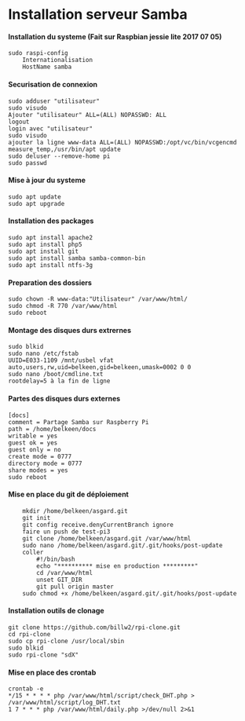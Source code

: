 Installation serveur Samba 
==
#### Installation du systeme (Fait sur Raspbian jessie lite 2017 07 05) 
	sudo raspi-config 
		Internationalisation 
		HostName samba 

#### Securisation de connexion
	sudo adduser "utilisateur" 
	sudo visudo 
	Ajouter "utilisateur" ALL=(ALL) NOPASSWD: ALL 
	logout 
	login avec "utilisateur" 
	sudo visudo 
	ajouter la ligne www-data ALL=(ALL) NOPASSWD:/opt/vc/bin/vcgencmd measure_temp,/usr/bin/apt update 
	sudo deluser --remove-home pi 
	sudo passwd 
	
#### Mise à jour du systeme
	sudo apt update 
	sudo apt upgrade 
	
#### Installation des packages
	sudo apt install apache2 
	sudo apt install php5 
	sudo apt install git 
	sudo apt install samba samba-common-bin 
	sudo apt install ntfs-3g 

#### Preparation des dossiers
	sudo chown -R www-data:"Utilisateur" /var/www/html/ 
	sudo chmod -R 770 /var/www/html 
	sudo reboot 

#### Montage des disques durs extrernes
    sudo blkid 
    sudo nano /etc/fstab 
    UUID=E033-1109 /mnt/usbel vfat auto,users,rw,uid=belkeen,gid=belkeen,umask=0002 0 0 
    sudo nano /boot/cmdline.txt
    rootdelay=5 à la fin de ligne 
    
#### Partes des disques durs externes
    [docs] 
	comment = Partage Samba sur Raspberry Pi 
	path = /home/belkeen/docs 
	writable = yes 
	guest ok = yes 
	guest only = no 
	create mode = 0777 
	directory mode = 0777 
	share modes = yes 
	sudo reboot 

#### Mise en place du git de déploiement
        mkdir /home/belkeen/asgard.git 
        git init 
        git config receive.denyCurrentBranch ignore 
        faire un push de test-pi3 
        git clone /home/belkeen/asgard.git /var/www/html 
        sudo nano /home/belkeen/asgard.git/.git/hooks/post-update 
        coller 
	        #!/bin/bash 
			echo "********** mise en production *********" 
			cd /var/www/html 
			unset GIT_DIR 
			git pull origin master 
		sudo chmod +x /home/belkeen/asgard.git/.git/hooks/post-update 

#### Installation outils de clonage
	git clone https://github.com/billw2/rpi-clone.git 
	cd rpi-clone 
	sudo cp rpi-clone /usr/local/sbin 
	sudo blkid 
	sudo rpi-clone "sdX" 
	
#### Mise en place des crontab
	crontab -e 
	*/15 * * * * php /var/www/html/script/check_DHT.php > /var/www/html/script/log_DHT.txt 
	1 7 * * * php /var/www/html/daily.php >/dev/null 2>&1 
